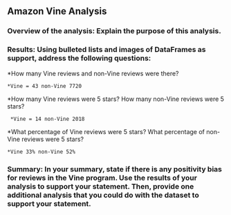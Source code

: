 ## Amazon Vine Analysis

### Overview of the analysis: Explain the purpose of this analysis.

### Results: Using bulleted lists and images of DataFrames as support, address the following questions:

  *How many Vine reviews and non-Vine reviews were there? 
    
    *Vine = 43 non-Vine 7720

  *How many Vine reviews were 5 stars? How many non-Vine reviews were 5 stars? 
     
     *Vine = 14 non-Vine 2018

  *What percentage of Vine reviews were 5 stars? What percentage of non-Vine reviews were 5 stars? 
    
    *Vine 33% non-Vine 52%


### Summary: In your summary, state if there is any positivity bias for reviews in the Vine program. Use the results of your analysis to support your statement. Then, provide one additional analysis that you could do with the dataset to support your statement.
